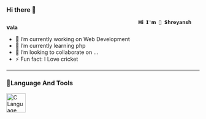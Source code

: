 ### Hi there 👋

                                                    𝗛𝗶 𝗜❜𝗺 👋 𝗦𝗵𝗿𝗲𝘆𝗮𝗻𝘀𝗵 𝗩𝗮𝗹𝗮

- 🔭 I’m currently working on Web Development
- 🌱 I’m currently learning php
- 👯 I’m looking to collaborate on ...
- ⚡ Fun fact: I Love cricket

<!--
**ShreyanshVala/ShreyanshVala** is a ✨ _special_ ✨ repository because its `README.md` (this file) appears on your GitHub profile.

Here are some ideas to get you started:

- 🔭 I’m currently working on ...
- 🌱 I’m currently learning ...
- 👯 I’m looking to collaborate on ...
- 🤔 I’m looking for help with ...
- 💬 Ask me about ...
- 📫 How to reach me: ...
- 😄 Pronouns: ...
- ⚡ Fun fact: ...
-->
----------------------------------------------------

### 🧰Language And Tools
<a target="_blank" rel="noopener noreferrer nofollow" href="https://camo.githubusercontent.com/345d7ef1913e167127cb2360a013c29a9f8472c9590a5ec6c186bd04f2426a50/68747470733a2f2f63646e2d69636f6e732d706e672e666c617469636f6e2e636f6d2f3132382f333039372f333039373030382e706e67"><img align="center" src="https://camo.githubusercontent.com/345d7ef1913e167127cb2360a013c29a9f8472c9590a5ec6c186bd04f2426a50/68747470733a2f2f63646e2d69636f6e732d706e672e666c617469636f6e2e636f6d2f3132382f333039372f333039373030382e706e67" alt="C Language" height="50" width="50" data-canonical-src="https://cdn-icons-png.flaticon.com/128/3097/3097008.png" style="max-width: 100%;"></a>
